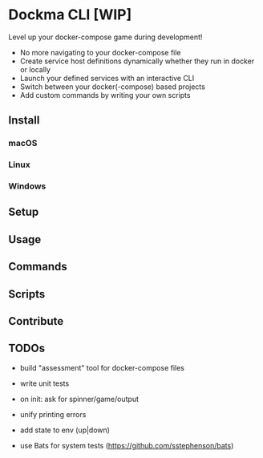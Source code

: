 # Dockma CLI [WIP]

Level up your docker-compose game during development!

- No more navigating to your docker-compose file
- Create service host definitions dynamically whether they run in docker or locally
- Launch your defined services with an interactive CLI
- Switch between your docker(-compose) based projects
- Add custom commands by writing your own scripts

## Install

### macOS

### Linux

### Windows

## Setup

## Usage

## Commands

## Scripts

## Contribute

## TODOs

- build "assessment" tool for docker-compose files
- write unit tests
- on init: ask for spinner/game/output
- unify printing errors
- add state to env (up|down)

- use Bats for system tests (https://github.com/sstephenson/bats)
